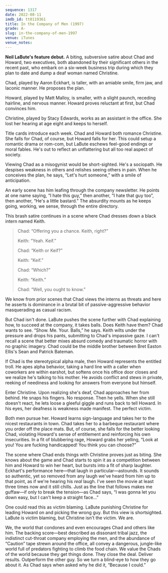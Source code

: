 ```yaml
---
sequence: 1317
date: 2022-08-11
imdb_id: tt0119361
title: In the Company of Men (1997)
grade: A-
slug: in-the-company-of-men-1997
venue: iTunes
venue_notes:
---
```


**Neil LaBute's feature debut.** A biting, subversive satire about Chad and Howard, two executives, both abandoned by their significant others in the recent past, who embark on a six-week business trip during which they plan to date and dump a deaf woman named Christine.

<!-- end -->

Chad, played by Aaron Eckhart, is taller, with an amiable smile, firm jaw, and laconic manner. He proposes the plan.

Howard, played by Matt Malloy, is smaller, with a slight paunch, receding hairline, and nervous manner. Howard proves reluctant at first, but Chad convinces him.

Christine, played by Stacy Edwards, works as an assistant in the office. She lost her hearing at age eight and keeps to herself.

Title cards introduce each week. Chad and Howard both romance Christine. She falls for Chad, of course, but Howard falls for her. This could setup a romantic drama or rom-com, but LaBute eschews feel-good endings or moral fables. He's out to reflect an unflattering but all too real aspect of society.

Viewing Chad as a misogynist would be short-sighted. He's a sociopath. He despises weakness in others and relishes seeing others in pain. When he conceives the plan, he says, “Let's hurt someone,” with a smile of anticipation.

An early scene has him leafing through the company newsletter. He points at one name saying, “I hate this guy,” then another, “I hate that guy too”, then another, “He's a little bastard.” The absurdity mounts as he keeps going, working, we sense, through the entire directory.

This brash satire continues in a scene where Chad dresses down a black intern named Keith.

> Chad: “Offering you a chance. Keith, right?”
>
> Keith: “Yeah. Keif.”
>
> Chad: “Keith or Keif?”
>
> Keith: “Keif.”
>
> Chad: “Which?”
>
> Keith: “Keith.”
>
> Chad: “Well, you ought to know.”

We know from prior scenes that Chad views the interns as threats and here he asserts is dominance in a brutal bit of passive-aggressive behavior masquerading as casual racism.

But Chad isn't done. LaBute pushes the scene further with Chad explaining how, to succeed at the company, it takes balls. Does Keith have them? Chad wants to see. “Show. Me. Your. Balls,” he says. Keith wilts under the pressure and drops his pants, submitting to Chad's impassive gaze. I can't recall a scene that better mixes absurd comedy and traumatic horror with no graphic imagery. Chad could be the middle brother between Bret Easton Ellis's Sean and Patrick Bateman.

If Chad is the stereotypical alpha male, then Howard represents the entitled troll. He apes alpha behavior, taking a hard line with a caller when coworkers are within earshot, but softens once his office door closes and we realize he's talking to his mother. He avoids conflict and stews in private, reeking of neediness and looking for answers from everyone but himself.

Enter Christine. Upon realizing she's deaf, Chad approaches her from behind. He snaps his fingers. No response. Then he yells. When she still doesn't react, he lets loose a gleeful giggle and runs back to tell Howard. In his eyes, her deafness is weakness made manifest. The perfect victim.

Both men pursue her. Howard learns sign-language and takes her to the nicest restaurants in town. Chad takes her to a barbeque restaurant where you order off the place mats. But, of course, she falls for the better looking Chad, violating Howard's sense of entitlement and reinforcing his own insecurities. In a fit of blubbering rage, Howard grabs her yelling, “Look at you! You are fucking handicapped! You think you can choose?”

The scene where Chad ends things with Christine proves just as biting. She knows about the game and Chad starts to spin it as a competition between him and Howard to win her heart, but bursts into a fit of sharp laughter. Eckhart's performance here—that laugh in particular—astounds. It sounds so authentic, yet so removed from any laugh we've heard from him up to that point, as if we're hearing his _real_ laugh. I've seen the movie at least three times now and it still chills. Just as the line that follows makes me guffaw—if only to break the tension—as Chad says, “I was gonna let you down easy, but I can't keep a straight face…”

One could read this as victim blaming. LaBute punishing Christine for leading Howard on and picking the wrong guy. But this view is shortsighted. LaBute is victim blaming, but Christine isn't the victim. We are.

We, the world that condones and even encourages Chad and others like him. The backing score—best described as dissonant tribal jazz, the indistinct cut-throat company employing the men, and the abundance of “Caution” tape strewn around the office, all convey a dangerous, jungle-like world full of predators fighting to climb the food chain. We value the Chads of the world because they get things done. They close the deal. Deliver results. Outperform the other guy. So we turn a blind-eye to how they go about it. As Chad says when asked why he did it, “Because I could.”
